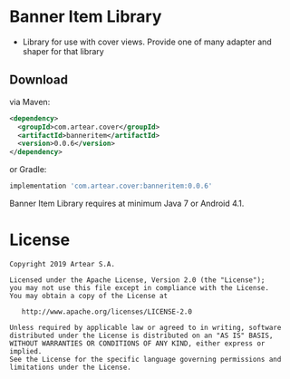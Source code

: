 # Banner Item Library

- Library for use with cover views. Provide one of many adapter and shaper for that library

Download
--------
via Maven:
```xml
<dependency>
  <groupId>com.artear.cover</groupId>
  <artifactId>banneritem</artifactId>
  <version>0.0.6</version>
</dependency>
```
or Gradle:
```groovy
implementation 'com.artear.cover:banneritem:0.0.6'
```
Banner Item Library requires at minimum Java 7 or Android 4.1.

License
=======

    Copyright 2019 Artear S.A.

    Licensed under the Apache License, Version 2.0 (the "License");
    you may not use this file except in compliance with the License.
    You may obtain a copy of the License at

       http://www.apache.org/licenses/LICENSE-2.0

    Unless required by applicable law or agreed to in writing, software
    distributed under the License is distributed on an "AS IS" BASIS,
    WITHOUT WARRANTIES OR CONDITIONS OF ANY KIND, either express or implied.
    See the License for the specific language governing permissions and
    limitations under the License.

